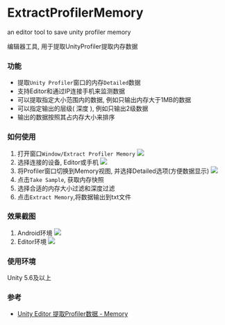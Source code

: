 # ExtractProfilerMemory 

an editor tool to save unity profiler memory

编辑器工具, 用于提取UnityProfiler提取内存数据

### 功能

- 提取`Unity Profiler`窗口的内存`Detailed`数据
- 支持Editor和通过IP连接手机来监测数据
- 可以提取指定大小范围内的数据, 例如只输出内存大于1MB的数据
- 可以指定输出的层级( 深度 ), 例如只输出2级数据
- 输出的数据按照其占内存大小来排序

### 如何使用

1. 打开窗口`Window/Extract Profiler Memory`
![](https://github.com/jingangxin36/ExtractProfilerMemory/Project/Images/1.png)
2. 选择连接的设备, Editor或手机
![](https://github.com/jingangxin36/ExtractProfilerMemory/Project/Images/2.png)
3. 将Profiler窗口切换到Memory视图, 并选择Detailed选项(方便数据显示)
![](https://github.com/jingangxin36/ExtractProfilerMemory/Project/Images/3.png)
4. 点击`Take Sample`, 获取内存快照
5. 选择合适的内存大小过滤和深度过滤
6. 点击`Extract Memory`,将数据输出到txt文件

### 效果截图

1. Android环境
![](https://github.com/jingangxin36/ExtractProfilerMemory/Project/Images/2.1.png)
2. Editor环境
![](https://github.com/jingangxin36/ExtractProfilerMemory/Project/Images/2.2.png)

### 使用环境

Unity 5.6及以上

### 参考

- [Unity Editor 提取Profiler数据 - Memory](https://www.jianshu.com/p/5674e96f2b8e)


